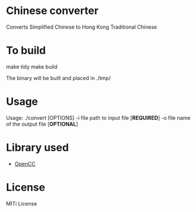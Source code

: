 # Chinese converter

Converts Simplified Chinese to Hong Kong Traditional Chinese

# To build
make tidy
make build


The binary will be built and placed in ./tmp/


# Usage
Usage: ./convert [OPTIONS]
    -i      file path to input file [**REQUIRED**]
    -o      file name of the output file [**OPTIONAL**]


# Library used
- [OpenCC](https://github.com/BYVoid/OpenCC)


# License
MITi License
